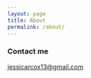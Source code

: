 ```yaml
---
layout: page
title: About
permalink: /about/
---
```


### Contact me

[jessicarcox13@gmail.com](mailto:jessica.r.cox13@gmail.com)
